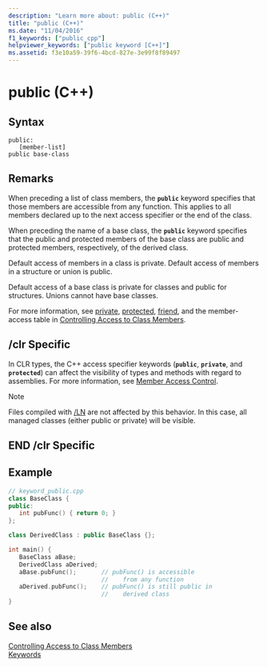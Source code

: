 ```yaml
---
description: "Learn more about: public (C++)"
title: "public (C++)"
ms.date: "11/04/2016"
f1_keywords: ["public_cpp"]
helpviewer_keywords: ["public keyword [C++]"]
ms.assetid: f3e10a59-39f6-4bcd-827e-3e99f8f89497
---
```

# public (C++)

## Syntax

```
public:
   [member-list]
public base-class
```

## Remarks

When preceding a list of class members, the **`public`** keyword specifies that those members are accessible from any function. This applies to all members declared up to the next access specifier or the end of the class.

When preceding the name of a base class, the **`public`** keyword specifies that the public and protected members of the base class are public and protected members, respectively, of the derived class.

Default access of members in a class is private. Default access of members in a structure or union is public.

Default access of a base class is private for classes and public for structures. Unions cannot have base classes.

For more information, see [private](../cpp/private-cpp.md), [protected](../cpp/protected-cpp.md), [friend](../cpp/friend-cpp.md), and the member-access table in [Controlling Access to Class Members](member-access-control-cpp.md).

## /clr Specific

In CLR types, the C++ access specifier keywords (**`public`**, **`private`**, and **`protected`**) can affect the visibility of types and methods with regard to assemblies. For more information, see [Member Access Control](member-access-control-cpp.md).

> [!NOTE]
> Files compiled with [/LN](../build/reference/ln-create-msil-module.md) are not affected by this behavior. In this case, all managed classes (either public or private) will be visible.

## END /clr Specific

## Example

```cpp
// keyword_public.cpp
class BaseClass {
public:
   int pubFunc() { return 0; }
};

class DerivedClass : public BaseClass {};

int main() {
   BaseClass aBase;
   DerivedClass aDerived;
   aBase.pubFunc();       // pubFunc() is accessible
                          //    from any function
   aDerived.pubFunc();    // pubFunc() is still public in
                          //    derived class
}
```

## See also

[Controlling Access to Class Members](member-access-control-cpp.md)<br/>
[Keywords](../cpp/keywords-cpp.md)
